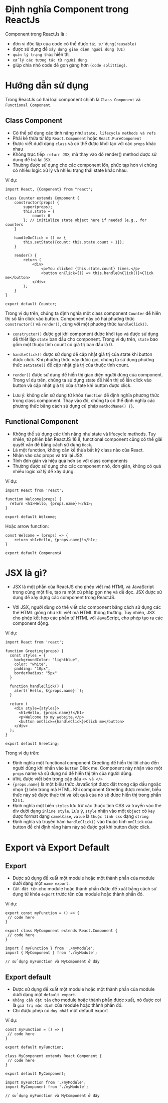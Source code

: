 # Định nghĩa Component trong ReactJs

Component trong ReactJs là :

- đơn vị độc lập của code có thể được `tái sử dụng(reusable)`
- được sử dụng để `xây dựng giao diện người dùng (UI)`
- `quản lý trạng thái` hiển thị
- `xử lý các tương tác từ người dùng`
- giúp chia nhỏ code để gọn gàng hơn `(code splitting)`.

# Hướng dẫn sử dụng

Trong ReactJs có hai loại component chính là `Class Component` và `Functional Component`.

## Class Component

- Có thể sử dụng các tính năng như `state, lifecycle methods và refs`
- Phải kế thừa từ lớp `React.Component` hoặc `React.PureComponent`
- Được viết dưới dạng `class` và có thể được khởi tạo với các `props` khác nhau
- Không trực tiếp` return JSX`, mà thay vào đó render() method được sử dụng để trả lại `JSX`.
- Thường được sử dụng cho các component lớn, phức tạp hơn vì chúng có nhiều logic xử lý và nhiều trạng thái state khác nhau.

Ví dụ:

```JSX
import React, {Component} from "react";

class Counter extends Component {
    constructor(props) {
        super(props);
        this.state = {
            count: 0
        }; // initialize state object here if needed (e.g., for counters
    }

    handleOnClick = () => {
        this.setState({count: this.state.count + 1});
    }

    render() {
        return (
            <div>
                <p>You clicked {this.state.count} times.</p>
                <button onClick={() => this.handleOnClick()}>Click me</button>
            </div>
        );
    }
}

export default Counter;
```

Trong ví dụ trên, chúng ta định nghĩa một class component `Counter` để hiển thị số lần click vào button. Component này có hai phương thức `constructor()` và `render()`, cùng với một phương thức `handleClick()`.

- `constructor()` được gọi khi component được khởi tạo và được sử dụng để thiết lập `state` ban đầu cho component. Trong ví dụ trên, `state` bao gồm một thuộc tính count có giá trị ban đầu là 0.

- `handleClick()` được sử dụng để cập nhật giá trị của state khi button được click. Khi phương thức này được gọi, chúng ta sử dụng phương thức `setState()` để cập nhật giá trị của thuộc tính count.

- `render()` được sử dụng để hiển thị giao diện người dùng của component. Trong ví dụ trên, chúng ta sử dụng state để hiển thị số lần click vào button và cập nhật giá trị của s`tate khi button được click.

- Lưu ý: không cần sử dụng từ khóa `function` để định nghĩa phương thức trong class component. Thay vào đó, chúng ta có thể định nghĩa các phương thức bằng cách sử dụng cú pháp `methodName() {}`.

## Functional Component

- Không thể sử dụng các tính năng như state và lifecycle methods. Tuy nhiên, từ phiên bản ReactJS 16.8, functional component cũng có thể giải quyết vấn đề bằng cách sử dụng `Hook`.
- Là một function, không cần kế thừa bất kỳ class nào của React.
- Nhận vào các props và trả lại JSX
- Tính đơn giản và hiệu quả hơn so với class components
- Thường được sử dụng cho các component nhỏ, đơn giản, không có quá nhiều logic xử lý để xây dựng.

Ví dụ:

```JSX
import React from 'react';

function Welcome(props) {
  return <h1>Hello, {props.name}!</h1>;
}

export default Welcome;
```

Hoặc arrow function:

```JSX
const Welcome = (props) => {
    return <h1>Hello, {props.name}!</h1>;
}

export default ComponentA
```

# JSX là gì?

- JSX là một phần của ReactJS cho phép viết mã HTML và JavaScript trong cùng một file, tạo ra một cú pháp gọn nhẹ và dễ đọc. JSX được sử dụng để xây dựng các component trong ReactJS.

- Với JSX, người dùng có thể viết các component bằng cách sử dụng các thẻ HTML giống như khi viết mã HTML thông thường. Tuy nhiên, JSX cho phép kết hợp các phần tử HTML với JavaScript, cho phép tạo ra các component động.

Ví dụ:

```JSX
import React from 'react';

function Greeting(props) {
  const styles = {
    backgroundColor: "lightblue",
    color: "white",
    padding: "10px",
    borderRadius: "5px"
  }

  function handleClick() {
    alert(`Hello, ${props.name}!`);
  }

  return (
    <div style={styles}>
      <h1>Hello, {props.name}!</h1>
      <p>Welcome to my website.</p>
      <button onClick={handleClick}>Click me</button>
    </div>
  );
}

export default Greeting;
```

Trong ví dụ trên:

- Định nghĩa một functional component Greeting để hiển thị lời chào đến người dùng khi nhấn vào `button` Click me. Component này nhận vào một `props` name và sử dụng nó để hiển thị tên của người dùng.
- `HTML` được viết bên trong cặp dấu `<> và </>`
- `{props.name}` là một biểu thức JavaScript được đặt trong cặp dấu ngoặc nhọn {} bên trong mã HTML. Khi component Greeting được render, biểu thức này sẽ được thực thi và kết quả của nó sẽ được hiển thị trong phần tử `h1`.
- Định nghĩa một biến `styles` lưu trữ các thuộc tính CSS và truyền vào thẻ div dưới dạng `inline style`. Lưu ý, `style` nhận vào một `Object` có `key` được format dạng `camelCase`, `value` là `thuộc tính css` dạng `string`
- Định nghĩa và truyền hàm `handleClick()` vào thuộc tính `onClick` của button để chỉ định rằng hàm này sẽ được gọi khi button được click.

# Export và Export Default

## Export

- Được sử dụng để xuất một module hoặc một thành phần của module dưới dạng một `name export`.
- `Cần đặt tên` cho module hoặc thành phần được đề xuất bằng cách sử dụng từ khóa `export` trước tên của module hoặc thành phần đó.

Ví dụ:

```JSx
export const myFunction = () => {
 // code here
}

export class MyComponent extends React.Component {
 // code here
}
```

```JSx
import { myFunction } from './myModule';
import { MyComponent } from './myModule';

// sử dụng myFunction và MyComponent ở đây
```

## Export default

- Được sử dụng để xuất một module hoặc một thành phần của module dưới dạng một `default export`.
- `Không cần đặt tên` cho module hoặc thành phần được xuất, nó được coi là `giá trị mặc định` của module hoặc thành phần đó.
- Chỉ được phép có `duy nhất` một default export

Ví dụ:

```JSX
const myFunction = () => {
 // code here
}

export default myFunction;

class MyComponent extends React.Component {
 // code here
}

export default MyComponent;
```

```JSX
import myFunction from './myModule';
import MyComponent from './myModule';

// sử dụng myFunction và MyComponent ở đây
```
